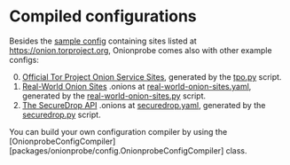 # Compiled configurations

Besides the [sample config][] containing sites listed at
https://onion.torproject.org, Onionprobe comes also with other example configs:

0. [Official Tor Project Onion Service Sites](https://onion.torproject.org/onionbalancev3-services.yaml), generated by the [tpo.py][] script.
1. [Real-World Onion Sites](https://github.com/alecmuffett/real-world-onion-sites) .onions at
   [real-world-onion-sites.yaml][], generated by the
   [real-world-onion-sites.py][] script.
2. [The SecureDrop API](https://securedrop.org/api/v1/directory/) .onions at
   [securedrop.yaml][], generated by the
   [securedrop.py][] script.

You can build your own configuration compiler by using the
[OnionprobeConfigCompiler][packages/onionprobe/config.OnionprobeConfigCompiler] class.

[tpo.py]: https://gitlab.torproject.org/tpo/onion-services/onionprobe/-/blob/main/packages/tpo.py
[securedrop.py]: https://gitlab.torproject.org/tpo/onion-services/onionprobe/-/blob/main/packages/securedrop.py
[real-world-onion-sites.py]: https://gitlab.torproject.org/tpo/onion-services/onionprobe/-/blob/main/packages/real-world-onion-sites.py
[sample config]: https://gitlab.torproject.org/tpo/onion-services/onionprobe/-/blob/main/configs/tor.yaml
[real-world-onion-sites.yaml]: https://gitlab.torproject.org/tpo/onion-services/onionprobe/-/blob/main/configs/real-world-onion-sites.yaml
[securedrop.yaml]: https://gitlab.torproject.org/tpo/onion-services/onionprobe/-/blob/main/configs/securedrop.yaml
